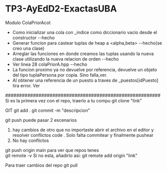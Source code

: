 # TP3-AyEdD2-ExactasUBA

Modulo ColaPriorAcot
 - Como inicializar una cola con _indice como diccionario vacio desde el constructor --hecho
 - Generar funcion para castear tuplas de heap a <alpha,beta> --hecho(se creo una clase)
 - Arreglar las funciones en donde creamos las tuplas usando la nueva clase utilizando la nueva relacion de orden --hecho
 - Ver linea 28 colaPriorA.hpp --hecho
 - La funcion proximo ya no devuelve por referencia, devuelve un objeto del tipo tuplaPersona por copia. Sino falla,ver.
 - Al obtener una referencia de un puesto a traves de _puestos[idPuesto] tira error. Ver
 

########################################################
Si es la primera vez con el repo, traerlo a tu compu
 git clone "link"

GIT
git add .
git commit -m "descripcion"

 
  git push
  puede pasar 2 escenarios
1. hay cambios de otro que no importaste
  abrir el archivo en el editor y resolver conflictos
  code .
  Solo falta commitear y finalmente pushear
2. No hay conflictos

 git push origin main
 para ver que repos tenes  
 git remote -v
 Si no esta, añadirlo asi:
 git remote add origin "link"

 Para traer cambios del repo
 git pull
